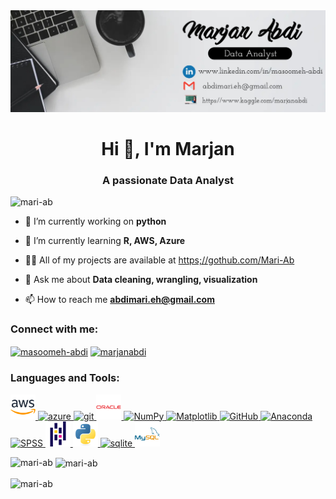<img src="https://github.com/Mari-Ab/MariAbdi/blob/main/ban.jpg?raw=true">
<h1 align="center">Hi 👋, I'm Marjan</h1>
<h3 align="center">A passionate Data Analyst</h3>

<p align="left"> <img src="https://komarev.com/ghpvc/?username=mari-ab&label=Profile%20views&color=0e75b6&style=flat" alt="mari-ab" /> </p>

- 🔭 I’m currently working on **python**

- 🌱 I’m currently learning **R, AWS, Azure**

- 👨‍💻 All of my projects are available at [https;//gothub.com/Mari-Ab](https;//gothub.com/Mari-Ab)

- 💬 Ask me about **Data cleaning, wrangling, visualization**

- 📫 How to reach me **abdimari.eh@gmail.com**

<h3 align="left">Connect with me:</h3>
<p align="left">
<a href="https://linkedin.com/in/masoomeh-abdi" target="blank"><img align="center" src="https://raw.githubusercontent.com/rahuldkjain/github-profile-readme-generator/master/src/images/icons/Social/linked-in-alt.svg" alt="masoomeh-abdi" height="30" width="40" /></a>
<a href="https://kaggle.com/marjanabdi" target="blank"><img align="center" src="https://raw.githubusercontent.com/rahuldkjain/github-profile-readme-generator/master/src/images/icons/Social/kaggle.svg" alt="marjanabdi" height="30" width="40" /></a>
</p>

<h3 align="left">Languages and Tools:</h3>
<p align="left"> <a href="https://aws.amazon.com/big-data/datalakes-and-analytics" target="_blank" rel="noreferrer"> <img src="https://raw.githubusercontent.com/devicons/devicon/master/icons/amazonwebservices/amazonwebservices-original-wordmark.svg" alt="aws" width="40" height="40"/> </a> <a href="https://azure.microsoft.com/en-in/" target="_blank" rel="noreferrer"> <img src="https://www.vaisulweb.com/wp-content/uploads/2019/02/azure_logo_794_new.png" alt="azure" width="40" height="40"/> </a> <a href="https://git-scm.com/" target="_blank" rel="noreferrer"> <img src="https://www.vectorlogo.zone/logos/git-scm/git-scm-icon.svg" alt="git" width="40" height="40"/> </a> <a href="https://www.oracle.com/" target="_blank" rel="noreferrer"> <img src="https://raw.githubusercontent.com/devicons/devicon/master/icons/oracle/oracle-original.svg" alt="oracle" width="40" height="40"/> 
</a> <a href="https://numpy.org" target="_blank" rel="noreferrer"><img src="https://icon.icepanel.io/Technology/svg/NumPy.svg" alt="NumPy" width="40" height="40"/> </a> <a href="https://matplotlib.org/" target="_blank" rel="noreferrer"> <img src="https://upload.wikimedia.org/wikipedia/commons/thumb/8/84/Matplotlib_icon.svg/1200px-Matplotlib_icon.svg.png" style=for-the-badge&logo=Matplotlib&logoColor=black" alt="Matplotlib" width="40" height="40"/> </a> <a href="https://git-scm.com/" target="_blank" rel="noreferrer"> <img src="https://icons.iconarchive.com/icons/bokehlicia/captiva/256/web-github-icon.png" alt="GitHub" width="40" height="40"/> </a> <a href="https://git-scm.com/" target="_blank" rel="noreferrer"> <img src="https://img.icons8.com/?size=128&id=199gSvrFfCIJ&format=png" alt="Anaconda" width="40" height="40"/> </a> <a href="https://www.ibm.com/products/spss-statistics#:~:text=Acquire%20more%20customer%20easier%20and,at%20IBM%20SPSS%20Statistics%20v31" target="_blank" rel="noreferrer"> <img src="https://icon.icepanel.io/Technology/svg/IBM-SPSS-Statistics.svg" alt="SPSS" width="40" height="40"/> </a> <a href="https://pandas.pydata.org/" target="_blank" rel="noreferrer"> <img src="https://raw.githubusercontent.com/devicons/devicon/2ae2a900d2f041da66e950e4d48052658d850630/icons/pandas/pandas-original.svg" alt="pandas" width="40" height="40"/> </a> <a href="https://www.python.org" target="_blank" rel="noreferrer"> <img src="https://raw.githubusercontent.com/devicons/devicon/master/icons/python/python-original.svg" alt="python" width="40" height="40"/> </a> <a href="https://www.sqlite.org/" target="_blank" rel="noreferrer"> <img src="https://www.vectorlogo.zone/logos/sqlite/sqlite-icon.svg" alt="sqlite" width="40" height="40"/> </a> <a href="https://www.mysql.com/" target="_blank" rel="noreferrer"> <img src="https://raw.githubusercontent.com/devicons/devicon/master/icons/mysql/mysql-original-wordmark.svg" alt="mysql" width="40" height="40"/> </a> </p>

<p><img align="left" src="https://github-readme-stats.vercel.app/api/top-langs?username=mari-ab&show_icons=true&locale=en&layout=compact" alt="mari-ab" /></p>

<p>&nbsp;<img align="center" src="https://github-readme-stats.vercel.app/api?username=mari-ab&show_icons=true&locale=en" alt="mari-ab" /></p>

<p><img align="center" src="https://github-readme-streak-stats.herokuapp.com/?user=mari-ab&" alt="mari-ab" /></p>
